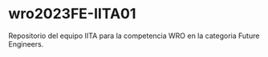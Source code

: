# wro2023FE-IITA01
Repositorio del equipo IITA para la competencia WRO en la categoria Future Engineers. 
